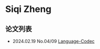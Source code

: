 # Siqi Zheng

## 论文列表

- 2024.02.19 No.04/09 [Language-Codec](../Models/Speech_Neural_Codec/2024.02.19_Language-Codec.md)
